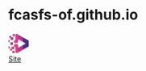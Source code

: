 # fcasfs-of.github.io

<span style="text-align:center;width:100%;"> [![](favicon.png) <br/> Site](https://fcasfs-of.cloud-fs.net) </span>



